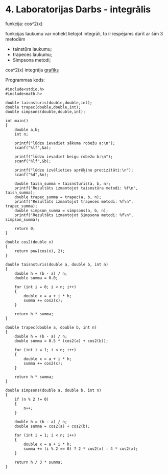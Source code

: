 # 4. Laboratorijas Darbs - integrālis

funkcija: cos^2(x)

funkcijas laukumu var notiekt lietojot integrāli, to ir iespējams darīt ar šīm 3 metodēm
- tainstūra laukumu;
- trapeces laukumu;
- Simpsona metodi;

cos^2(x) integrāļa [grafiks](https://github.com/KeveKeve4/RTR105/blob/main/Laboratorijas%20Darbi/LD_4/cos2%20laukums.png)

Programmas kods:
```
#include<stdio.h>
#include<math.h>

double taisnsturis(double,double,int);
double trapec(double,double,int);
double simpsons(double,double,int);

int main() 
{
    double a,b;
    int n;

	printf("lūdzu ievadiet sākuma robežu a:\n");
	scanf("%lf",&a);
  
	printf("lūdzu ievadiet beigu robežu b:\n");
	scanf("%lf",&b);
  
	printf("lūdzu izvēlieties aprēķinu precizitāti:\n");
	scanf("%d",&n);

    double taisn_summa = taisnsturis(a, b, n);
    printf("Rezultāts izmantojot taisnstūra metodi: %f\n", taisn_summa);
    double trapec_summa = trapec(a, b, n);
    printf("Rezultāts izmantojot trapeces metodi: %f\n", trapec_summa);
    double simpson_summa = simpsons(a, b, n);
    printf("Rezultāts izmantojot Simpsona metodi: %f\n", simpson_summa);

    return 0;
}

double cos2(double x) 
{
    return pow(cos(x), 2);
}

double taisnsturis(double a, double b, int n) 
{
    double h = (b - a) / n;
    double summa = 0.0;

    for (int i = 0; i < n; i++) 
	{
        double x = a + i * h;
        summa += cos2(x);
    }

    return h * summa;
}

double trapec(double a, double b, int n) 
{
    double h = (b - a) / n;
    double summa = 0.5 * (cos2(a) + cos2(b));

    for (int i = 1; i < n; i++) 
	{
        double x = a + i * h;
        summa += cos2(x);
    }

    return h * summa;
}

double simpsons(double a, double b, int n) 
{
    if (n % 2 != 0) 
	{
        n++;
    }

    double h = (b - a) / n;
    double summa = cos2(a) + cos2(b);

    for (int i = 1; i < n; i++) 
	{
        double x = a + i * h;
        summa += (i % 2 == 0) ? 2 * cos2(x) : 4 * cos2(x);
    }

    return h / 3 * summa;
}
```
